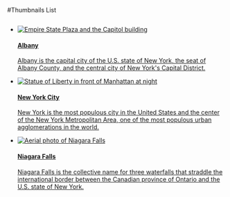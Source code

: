 #Thumbnails List

<div class="row">
    <div class="large-12 columns">
        <ul class="list img-list">
            <li class="large-4 small-12 columns">
                <a href="#" class="inner radius">
                    <div class="li-img">
                        <img src="../project-assets/images/media-thumbs/albany.jpg" alt="Empire State Plaza and the Capitol building">
                    </div>
                    <div class="li-text">
                        <h4 class="li-head">Albany</h4>
                        <p class="li-sub">Albany is the capital city of the U.S. state of New York, the seat of Albany County, and the central city of New York's Capital District.</p>
                    </div>
                </a>
            </li>
            <li class="large-4 small-12 columns">
                <a href="#" class="inner radius">
                    <div class="li-img">
                        <img src="../project-assets/images/media-thumbs/new-york-city.jpg" alt="Statue of Liberty in front of Manhattan at night">
                    </div>
                    <div class="li-text">
                        <h4 class="li-head">New York City</h4>
                        <p class="li-sub">New York is the most populous city in the United States and the center of the New York Metropolitan Area, one of the most populous urban agglomerations in the world.</p>
                    </div>
                </a>
            </li>
            <li class="large-4 small-12 columns">
                <a href="#" class="inner radius">
                    <div class="li-img">
                        <img src="../project-assets/images/media-thumbs/niagara-falls.jpg" alt="Aerial photo of Niagara Falls">
                    </div>
                    <div class="li-text">
                        <h4 class="li-head">Niagara Falls</h4>
                        <p class="li-sub">Niagara Falls is the collective name for three waterfalls that straddle the international border between the Canadian province of Ontario and the U.S. state of New York.</p>
                    </div>
                </a>
            </li>
        </ul>
    </div>
</div>